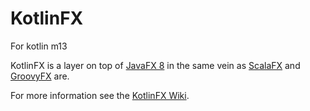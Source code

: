 KotlinFX
========

For kotlin m13

KotlinFX is a layer on top of [JavaFX 8][1] in the same vein as [ScalaFX](2) and [GroovyFX](3) are.

  [1]: http://www.oracle.com/technetwork/java/javase/overview/javafx-overview-2158620.html
  [2]: https://code.google.com/p/scalafx/
  [3]: http://groovyfx.org/

For more information see the [KotlinFX Wiki](https://github.com/eugenkiss/kotlinfx/wiki/).
